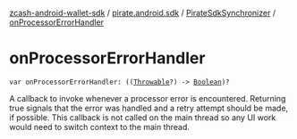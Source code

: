 [zcash-android-wallet-sdk](../../index.md) / [pirate.android.sdk](../index.md) / [PirateSdkSynchronizer](index.md) / [onProcessorErrorHandler](./on-processor-error-handler.md)

# onProcessorErrorHandler

`var onProcessorErrorHandler: ((`[`Throwable`](https://kotlinlang.org/api/latest/jvm/stdlib/kotlin/-throwable/index.html)`?) -> `[`Boolean`](https://kotlinlang.org/api/latest/jvm/stdlib/kotlin/-boolean/index.html)`)?`

A callback to invoke whenever a processor error is encountered. Returning true signals that
the error was handled and a retry attempt should be made, if possible. This callback is not
called on the main thread so any UI work would need to switch context to the main thread.

